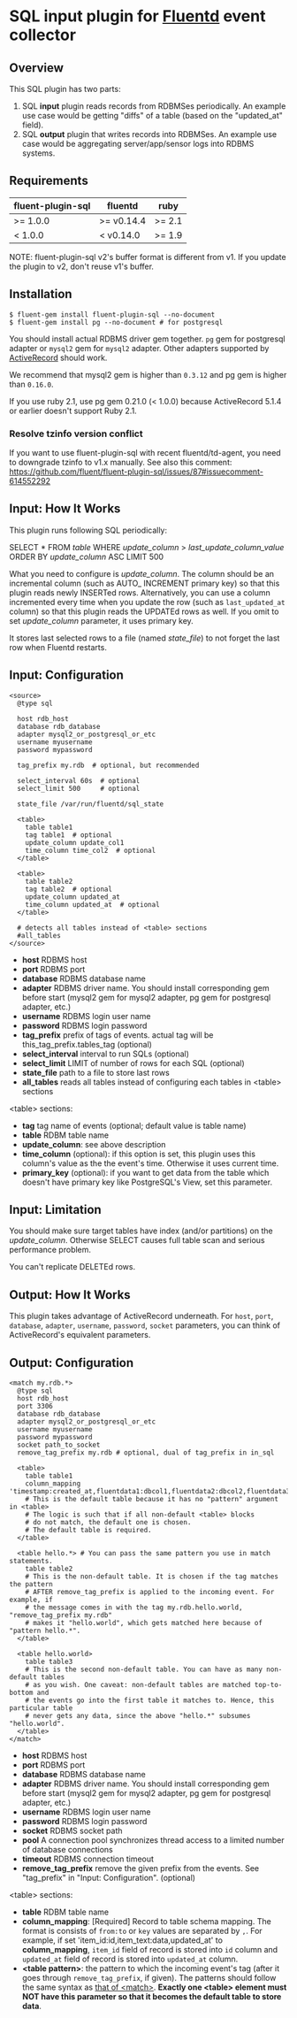 # SQL input plugin for [Fluentd](http://fluentd.org) event collector

## Overview

This SQL plugin has two parts:

1. SQL **input** plugin reads records from RDBMSes periodically. An example use case would be getting "diffs" of a table (based on the "updated_at" field).
2. SQL **output** plugin that writes records into RDBMSes. An example use case would be aggregating server/app/sensor logs into RDBMS systems.

## Requirements

| fluent-plugin-sql | fluentd    | ruby   |
|-------------------|------------|--------|
| >= 1.0.0          | >= v0.14.4 | >= 2.1 |
| <  1.0.0          | <  v0.14.0 | >= 1.9 |

NOTE: fluent-plugin-sql v2's buffer format is different from v1. If you update the plugin to v2, don't reuse v1's buffer.

## Installation

    $ fluent-gem install fluent-plugin-sql --no-document
    $ fluent-gem install pg --no-document # for postgresql

You should install actual RDBMS driver gem together. `pg` gem for postgresql adapter or `mysql2` gem for `mysql2` adapter. Other adapters supported by [ActiveRecord](https://github.com/rails/rails/tree/master/activerecord) should work.

We recommend that mysql2 gem is higher than `0.3.12` and pg gem is higher than `0.16.0`.

If you use ruby 2.1, use pg gem 0.21.0 (< 1.0.0) because ActiveRecord 5.1.4 or earlier doesn't support Ruby 2.1.

### Resolve tzinfo version conflict

If you want to use fluent-plugin-sql with recent fluentd/td-agent, you need to downgrade tzinfo to v1.x manually.
See also this comment: https://github.com/fluent/fluent-plugin-sql/issues/87#issuecomment-614552292

## Input: How It Works

This plugin runs following SQL periodically:

SELECT * FROM *table* WHERE *update\_column* > *last\_update\_column\_value* ORDER BY *update_column* ASC LIMIT 500

What you need to configure is *update\_column*. The column should be an incremental column (such as AUTO\_ INCREMENT primary key) so that this plugin reads newly INSERTed rows. Alternatively, you can use a column incremented every time when you update the row (such as `last_updated_at` column) so that this plugin reads the UPDATEd rows as well.
If you omit to set *update\_column* parameter, it uses primary key.

It stores last selected rows to a file (named *state\_file*) to not forget the last row when Fluentd restarts.

## Input: Configuration

    <source>
      @type sql

      host rdb_host
      database rdb_database
      adapter mysql2_or_postgresql_or_etc
      username myusername
      password mypassword

      tag_prefix my.rdb  # optional, but recommended

      select_interval 60s  # optional
      select_limit 500     # optional

      state_file /var/run/fluentd/sql_state

      <table>
        table table1
        tag table1  # optional
        update_column update_col1
        time_column time_col2  # optional
      </table>

      <table>
        table table2
        tag table2  # optional
        update_column updated_at
        time_column updated_at  # optional
      </table>

      # detects all tables instead of <table> sections
      #all_tables
    </source>

* **host** RDBMS host
* **port** RDBMS port
* **database** RDBMS database name
* **adapter** RDBMS driver name. You should install corresponding gem before start (mysql2 gem for mysql2 adapter, pg gem for postgresql adapter, etc.)
* **username** RDBMS login user name
* **password** RDBMS login password
* **tag_prefix** prefix of tags of events. actual tag will be this\_tag\_prefix.tables\_tag (optional)
* **select_interval** interval to run SQLs (optional)
* **select_limit** LIMIT of number of rows for each SQL (optional)
* **state_file** path to a file to store last rows
* **all_tables** reads all tables instead of configuring each tables in \<table\> sections

\<table\> sections:

* **tag** tag name of events (optional; default value is table name)
* **table** RDBM table name
* **update_column**: see above description
* **time_column** (optional): if this option is set, this plugin uses this column's value as the the event's time. Otherwise it uses current time.
* **primary_key** (optional): if you want to get data from the table which doesn't have primary key like PostgreSQL's View, set this parameter.

## Input: Limitation

You should make sure target tables have index (and/or partitions) on the *update\_column*. Otherwise SELECT causes full table scan and serious performance problem.

You can't replicate DELETEd rows.

## Output: How It Works

This plugin takes advantage of ActiveRecord underneath. For `host`, `port`, `database`, `adapter`, `username`, `password`, `socket` parameters, you can think of ActiveRecord's equivalent parameters.

## Output: Configuration

    <match my.rdb.*>
      @type sql
      host rdb_host
      port 3306
      database rdb_database
      adapter mysql2_or_postgresql_or_etc
      username myusername
      password mypassword
      socket path_to_socket
      remove_tag_prefix my.rdb # optional, dual of tag_prefix in in_sql

      <table>
        table table1
        column_mapping 'timestamp:created_at,fluentdata1:dbcol1,fluentdata2:dbcol2,fluentdata3:dbcol3'
        # This is the default table because it has no "pattern" argument in <table>
        # The logic is such that if all non-default <table> blocks
        # do not match, the default one is chosen.
        # The default table is required.
      </table>

      <table hello.*> # You can pass the same pattern you use in match statements.
        table table2
        # This is the non-default table. It is chosen if the tag matches the pattern
        # AFTER remove_tag_prefix is applied to the incoming event. For example, if
        # the message comes in with the tag my.rdb.hello.world, "remove_tag_prefix my.rdb"
        # makes it "hello.world", which gets matched here because of "pattern hello.*".
      </table>
      
      <table hello.world>
        table table3
        # This is the second non-default table. You can have as many non-default tables
        # as you wish. One caveat: non-default tables are matched top-to-bottom and
        # the events go into the first table it matches to. Hence, this particular table
        # never gets any data, since the above "hello.*" subsumes "hello.world".
      </table>
    </match>

* **host** RDBMS host
* **port** RDBMS port
* **database** RDBMS database name
* **adapter** RDBMS driver name. You should install corresponding gem before start (mysql2 gem for mysql2 adapter, pg gem for postgresql adapter, etc.)
* **username** RDBMS login user name
* **password** RDBMS login password
* **socket** RDBMS socket path
* **pool** A connection pool synchronizes thread access to a limited number of database connections
* **timeout** RDBMS connection timeout
* **remove_tag_prefix** remove the given prefix from the events. See "tag_prefix" in "Input: Configuration". (optional)

\<table\> sections:

* **table** RDBM table name
* **column_mapping**: [Required] Record to table schema mapping. The format is consists of `from:to` or `key` values are separated by `,`. For example, if set 'item_id:id,item_text:data,updated_at' to **column_mapping**, `item_id` field of record is stored into `id` column and `updated_at` field of record is stored into `updated_at` column.
* **\<table pattern\>**: the pattern to which the incoming event's tag (after it goes through `remove_tag_prefix`, if given). The patterns should follow the same syntax as [that of \<match\>](https://docs.fluentd.org/configuration/config-file#how-match-patterns-work). **Exactly one \<table\> element must NOT have this parameter so that it becomes the default table to store data**.

